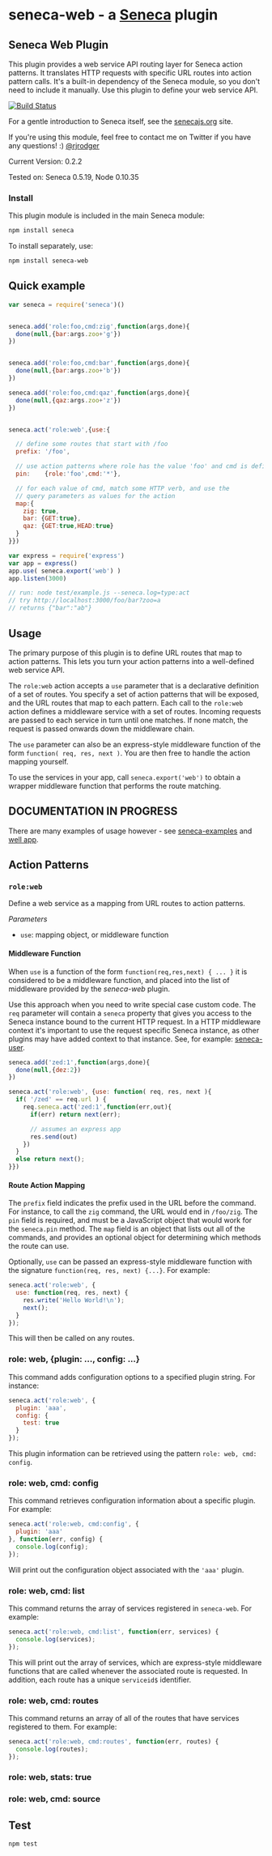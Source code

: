 seneca-web - a [Seneca](http://senecajs.org) plugin
=========================================================

## Seneca Web Plugin

This plugin provides a web service API routing layer for Seneca action
patterns. It translates HTTP requests with specific URL routes into
action pattern calls. It's a built-in dependency of the Seneca module,
so you don't need to include it manually. Use this plugin to define
your web service API.

[![Build Status](https://travis-ci.org/rjrodger/seneca-web.png?branch=master)](https://travis-ci.org/rjrodger/seneca-web)

For a gentle introduction to Seneca itself, see the
[senecajs.org](http://senecajs.org) site.

If you're using this module, feel free to contact me on Twitter if you
have any questions! :) [@rjrodger](http://twitter.com/rjrodger)

Current Version: 0.2.2

Tested on: Seneca 0.5.19, Node 0.10.35


### Install

This plugin module is included in the main Seneca module:

```sh
npm install seneca
```

To install separately, use:

```sh
npm install seneca-web
```



## Quick example

```JavaScript
var seneca = require('seneca')()


seneca.add('role:foo,cmd:zig',function(args,done){
  done(null,{bar:args.zoo+'g'})
})


seneca.add('role:foo,cmd:bar',function(args,done){
  done(null,{bar:args.zoo+'b'})
})

seneca.add('role:foo,cmd:qaz',function(args,done){
  done(null,{qaz:args.zoo+'z'})
})


seneca.act('role:web',{use:{

  // define some routes that start with /foo
  prefix: '/foo',

  // use action patterns where role has the value 'foo' and cmd is defined
  pin:    {role:'foo',cmd:'*'},

  // for each value of cmd, match some HTTP verb, and use the
  // query parameters as values for the action
  map:{
    zig: true,
    bar: {GET:true},
    qaz: {GET:true,HEAD:true}
  }
}})

var express = require('express')
var app = express()
app.use( seneca.export('web') )
app.listen(3000)

// run: node test/example.js --seneca.log=type:act
// try http://localhost:3000/foo/bar?zoo=a
// returns {"bar":"ab"}
```

## Usage

The primary purpose of this plugin is to define URL routes that map to
action patterns. This lets you turn your action patterns into a
well-defined web service API.

The `role:web` action accepts a `use` parameter that is a declarative
definition of a set of routes. You specify a set of action patterns
that will be exposed, and the URL routes that map to each
pattern. Each call to the `role:web` action defines a middleware
service with a set of routes. Incoming requests are passed to each
service in turn until one matches. If none match, the request is
passed onwards down the middleware chain.

The `use` parameter can also be an express-style middleware function
of the form `function( req, res, next )`. You are then free to handle
the action mapping yourself.

To use the services in your app, call `seneca.export('web')` to obtain
a wrapper middleware function that performs the route matching.



## DOCUMENTATION IN PROGRESS

There are many examples of usage however - see
[seneca-examples](http://github.com/rjrodger/seneca-examples) and
[well app](http://github.com/nearform/well).



## Action Patterns

### `role:web`

Define a web service as a mapping from URL routes to action patterns.

_Parameters_

   * `use`: mapping object, or middleware function

#### Middleware Function

When `use` is a function of the form `function(req,res,next) { ... }`
it is considered to be a middleware function, and placed into the list
of middleware provided by the _seneca-web_ plugin.

Use this approach when you need to write special case custom code. The
`req` parameter will contain a `seneca` property that gives you access
to the Seneca instance bound to the current HTTP request. In a HTTP
middleware context it's important to use the request specific Seneca
instance, as other plugins may have added context to that
instance. See, for example: [seneca-user](/rjrodger/seneca-user).

```JavaScript
seneca.add('zed:1',function(args,done){
  done(null,{dez:2})
})

seneca.act('role:web', {use: function( req, res, next ){
  if( '/zed' == req.url ) {
    req.seneca.act('zed:1',function(err,out){
      if(err) return next(err);

      // assumes an express app
      res.send(out)
    })
  }
  else return next();
}})
```

#### Route Action Mapping

The `prefix` field indicates the prefix used in the URL before the command. For instance, to call the `zig` command, the URL would end in `/foo/zig`. The `pin` field is required, and must be a JavaScript object that would work for the `seneca.pin` method. The `map` field is an object that lists out all of the commands, and provides an optional object for determining which methods the route can use. 

Optionally, `use` can be passed an express-style middleware function with the signature `function(req, res, next) {...}`. For example:

```JavaScript
seneca.act('role:web', {
  use: function(req, res, next) {
    res.write('Hello World!\n');
    next();
  }
});
```

This will then be called on any routes.

### role: web, {plugin: ..., config: ...}

This command adds configuration options to a specified plugin string. For instance:

```JavaScript
seneca.act('role:web', {
  plugin: 'aaa',
  config: {
    test: true
  }
});
```

This plugin information can be retrieved using the pattern `role: web, cmd: config`.

### role: web, cmd: config

This command retrieves configuration information about a specific plugin. For example:

```JavaScript
seneca.act('role:web, cmd:config', {
  plugin: 'aaa'
}, function(err, config) {
  console.log(config);
});
```

Will print out the configuration object associated with the `'aaa'` plugin.

### role: web, cmd: list

This command returns the array of services registered in `seneca-web`. For example:

```JavaScript
seneca.act('role:web, cmd:list', function(err, services) {
  console.log(services);
});
```

This will print out the array of services, which are express-style middleware functions that are called whenever the associated route is requested. In addition, each route has a unique `serviceid$` identifier.

### role: web, cmd: routes

This command returns an array of all of the routes that have services registered to them. For example: 

```JavaScript
seneca.act('role:web, cmd:routes', function(err, routes) {
  console.log(routes);
});
```

### role: web, stats: true


### role: web, cmd: source



## Test

```sh
npm test
```


